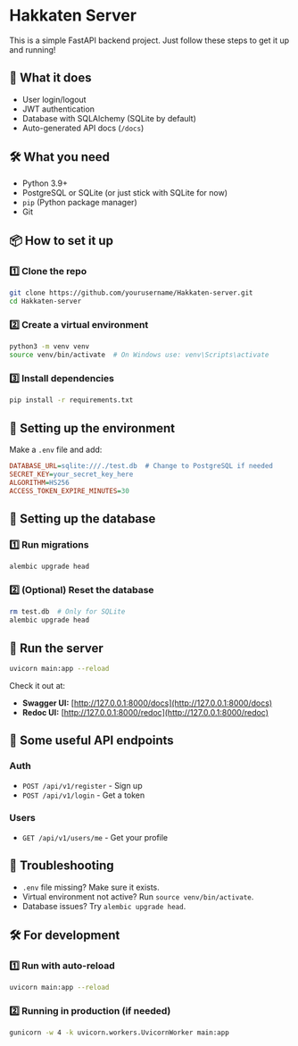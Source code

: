 # Hakkaten Server

This is a simple FastAPI backend project. Just follow these steps to get it up and running!

## 🚀 What it does
- User login/logout
- JWT authentication
- Database with SQLAlchemy (SQLite by default)
- Auto-generated API docs (`/docs`)

## 🛠 What you need
- Python 3.9+
- PostgreSQL or SQLite (or just stick with SQLite for now)
- `pip` (Python package manager)
- Git

## 📦 How to set it up
### 1️⃣ Clone the repo
```bash
git clone https://github.com/yourusername/Hakkaten-server.git
cd Hakkaten-server
```

### 2️⃣ Create a virtual environment
```bash
python3 -m venv venv
source venv/bin/activate  # On Windows use: venv\Scripts\activate
```

### 3️⃣ Install dependencies
```bash
pip install -r requirements.txt
```

## 🔑 Setting up the environment
Make a `.env` file and add:
```ini
DATABASE_URL=sqlite:///./test.db  # Change to PostgreSQL if needed
SECRET_KEY=your_secret_key_here
ALGORITHM=HS256
ACCESS_TOKEN_EXPIRE_MINUTES=30
```

## 📂 Setting up the database
### 1️⃣ Run migrations
```bash
alembic upgrade head
```

### 2️⃣ (Optional) Reset the database
```bash
rm test.db  # Only for SQLite
alembic upgrade head
```

## 🚀 Run the server
```bash
uvicorn main:app --reload
```
Check it out at:
- **Swagger UI:** [http://127.0.0.1:8000/docs](http://127.0.0.1:8000/docs)
- **Redoc UI:** [http://127.0.0.1:8000/redoc](http://127.0.0.1:8000/redoc)

## 📝 Some useful API endpoints
### Auth
- `POST /api/v1/register` - Sign up
- `POST /api/v1/login` - Get a token

### Users
- `GET /api/v1/users/me` - Get your profile

## 🐞 Troubleshooting
- `.env` file missing? Make sure it exists.
- Virtual environment not active? Run `source venv/bin/activate`.
- Database issues? Try `alembic upgrade head`.

## 🛠 For development
### 1️⃣ Run with auto-reload
```bash
uvicorn main:app --reload
```
### 2️⃣ Running in production (if needed)
```bash
gunicorn -w 4 -k uvicorn.workers.UvicornWorker main:app
```
